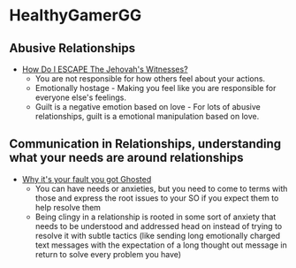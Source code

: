 # HealthyGamerGG

## Abusive Relationships

- [How Do I ESCAPE The Jehovah's Witnesses?](https://www.youtube.com/watch?v=fszSLflChFg)
    - You are not responsible for how others feel about your actions.
    - Emotionally hostage - Making you feel like you are responsible for everyone else's feelings.
    - Guilt is a negative emotion based on love - For lots of abusive relationships, guilt is a emotional manipulation based on love.


## Communication in Relationships, understanding what your needs are around relationships 

- [Why it's your fault you got Ghosted](https://www.youtube.com/watch?v=tvpDLpCf1jU)
  - You can have needs or anxieties, but you need to come to terms with those and express the root issues to your SO if you expect them to help resolve them
  - Being clingy in a relationship is rooted in some sort of anxiety that needs to be understood and addressed head on instead of trying to resolve it with subtle tactics (like sending long emotionally charged text messages with the expectation of a long thought out message in return to solve every problem you have)


